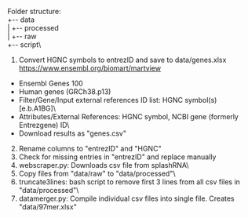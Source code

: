 Folder structure:\
+-- data\
|   +-- processed\
|   +-- raw\
+-- script\

1. Convert HGNC symbols to entrezID and save to data/genes.xlsx\
https://www.ensembl.org/biomart/martview
- Ensembl Genes 100
- Human genes (GRCh38.p13)
- Filter/Gene/Input external references ID list: HGNC symbol(s) [e.b.A1BG]\
- Attributes/External References: HGNC symbol, NCBI gene (formerly Entrezgene) ID\
- Download results as "genes.csv"
2. Rename columns to "entrezID" and "HGNC"
3. Check for missing entries in "entrezID" and replace manually
4. webscraper.py: Downloads csv file from splashRNA\
5. Copy files from "data/raw" to "data/processed"\
6. truncate3lines: bash script to remove first 3 lines from all csv files in "data/processed"\
7. datamerger.py: Compile individual csv files into single file. Creates "data/97mer.xlsx"

